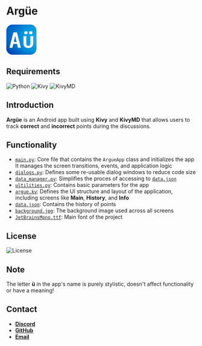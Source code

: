 # Argüe

<img alt="Icon" src="icon.png" width="80"/>

## Requirements

![Python](https://img.shields.io/badge/Python-3.11-blue)
![Kivy](https://img.shields.io/badge/Kivy-2.3.0-red)
![KivyMD](https://img.shields.io/badge/KivyMD-1.2.0-green)

## Introduction

**Argüe** is an Android app built using **Kivy** and **KivyMD** that allows users to track
**correct** and **incorrect** points during the discussions.

## Functionality

- [`main.py`](main.py): Core file that contains the `ArgueApp` class and initializes the app
  It manages the screen transitions, events, and application logic
- [`dialogs.py`](dialogs.py): Defines some re-usable dialog windows to reduce code size
- [`data_manager.py`](data_manager.py): Simplifies the proces of accessing to [`data.json`](data.json)
- [`ultilities.py`](utilities.py): Contains basic parameters for the app
- [`argue.kv`](argue.kv): Defines the UI structure and layout of the application,
  including screens like **Main**, **History**, and **Info**
- [`data.json`](data.json): Contains the history of points
- [`background.jpg`](background.jpg): The background image used across all screens
- [`JetBrainsMono.ttf`](https://www.jetbrains.com/lp/mono): Main font of the project

## License

![License](https://img.shields.io/badge/License-MIT-green)


## Note

The letter **ü** in the app's name is purely stylistic, doesn't affect functionality or have a meaning!

## Contact

- **[Discord](https://discord.com/users/873920068571000833)**
- **[GitHub](https://github.com/CrazyFlyKite)**
- **[Email](mailto:karpenkoartem2846@gmail.com)**

